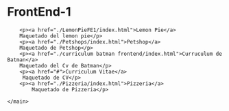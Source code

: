 <html lang="es">
<head>
    <meta charset="UTF-8">
    <meta http-equiv="X-UA-Compatible" content="IE=edge">
    <meta name="viewport" content="width=device-width, initial-scale=1.0">
    <title>FrontEnd-1</title>
</head>
<body>
    <head>
        <h1>FrontEnd-1</h1>
    </head>
    <main>
        
        <p><a href="./LemonPieFE1/index.html">Lemon Pie</a> 
        Maquetado del lemon pie</p>
        <p><a href="./Petshops/index.html">Petshop</a>
        Maquetado de Petshop</p>
        <p><a href="./curriculum batman frontend/index.html">Curruculum de Batman</a> 
        Maquetado del Cv de Batman</p>
        <p><a href="#">Curriculum Vitae</a>
         Maquetado de CV</p>
        <p><a href="./Pizzeria/index.html">Pizzeria</a> 
            Maquetado de Pizzeria</p>
        
    </main>
</body>
</html>